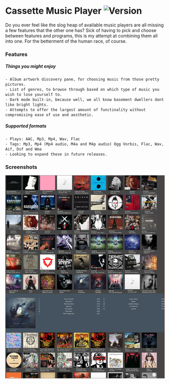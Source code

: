 # Cassette Music Player ![Version](https://img.shields.io/badge/Version-v0.2--alpha-red "alpha")

Do you ever feel like the slog heap of available music players are all missing a few features that the other one has? Sick of having to pick and choose between features and programs, this is my attempt at combining them all into one. For the betterment of the human race, of course.

### Features

##### Things you might enjoy
```
- Album artwork discovery pane, for choosing music from those pretty pictures.
- List of genres, to browse through based on which type of music you wish to lose yourself to.
- Dark mode built-in, because well, we all know basement dwellers dont like bright lights.
- Attempts to offer the largest amount of functinality without compromising ease of use and aesthetic.
```
##### Supported formats
```
- Plays: AAC, Mp3, Mp4, Wav, Flac
- Tags: Mp3, Mp4 (Mp4 audio, M4a and M4p audio) Ogg Vorbis, Flac, Wav, Aif, Dsf and Wma
- Looking to expand these in future releases.
```
### Screenshots
![Album Cover View](Screenshots/Casssette_Album-View_Dropdown.png "A small taste of what is to come")